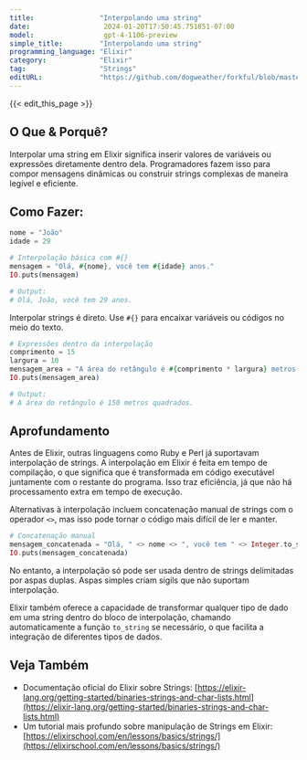 ```yaml
---
title:                "Interpolando uma string"
date:                  2024-01-20T17:50:45.751851-07:00
model:                 gpt-4-1106-preview
simple_title:         "Interpolando uma string"
programming_language: "Elixir"
category:             "Elixir"
tag:                  "Strings"
editURL:              "https://github.com/dogweather/forkful/blob/master/content/pt/elixir/interpolating-a-string.md"
---
```


{{< edit_this_page >}}

## O Que & Porquê?
Interpolar uma string em Elixir significa inserir valores de variáveis ou expressões diretamente dentro dela. Programadores fazem isso para compor mensagens dinâmicas ou construir strings complexas de maneira legível e eficiente.

## Como Fazer:

```elixir
nome = "João"
idade = 29

# Interpolação básica com #{}
mensagem = "Olá, #{nome}, você tem #{idade} anos."
IO.puts(mensagem)

# Output:
# Olá, João, você tem 29 anos.
```

Interpolar strings é direto. Use `#{}` para encaixar variáveis ou códigos no meio do texto.

```elixir
# Expressões dentro da interpolação
comprimento = 15
largura = 10
mensagem_area = "A área do retângulo é #{comprimento * largura} metros quadrados."
IO.puts(mensagem_area)

# Output:
# A área do retângulo é 150 metros quadrados.
```

## Aprofundamento

Antes de Elixir, outras linguagens como Ruby e Perl já suportavam interpolação de strings. A interpolação em Elixir é feita em tempo de compilação, o que significa que é transformada em código executável juntamente com o restante do programa. Isso traz eficiência, já que não há processamento extra em tempo de execução.

Alternativas à interpolação incluem concatenação manual de strings com o operador `<>`, mas isso pode tornar o código mais difícil de ler e manter.

```elixir
# Concatenação manual
mensagem_concatenada = "Olá, " <> nome <> ", você tem " <> Integer.to_string(idade) <> " anos."
IO.puts(mensagem_concatenada)
```

No entanto, a interpolação só pode ser usada dentro de strings delimitadas por aspas duplas. Aspas simples criam sigils que não suportam interpolação.

Elixir também oferece a capacidade de transformar qualquer tipo de dado em uma string dentro do bloco de interpolação, chamando automaticamente a função `to_string` se necessário, o que facilita a integração de diferentes tipos de dados.

## Veja Também

- Documentação oficial do Elixir sobre Strings: [https://elixir-lang.org/getting-started/binaries-strings-and-char-lists.html](https://elixir-lang.org/getting-started/binaries-strings-and-char-lists.html)
- Um tutorial mais profundo sobre manipulação de Strings em Elixir: [https://elixirschool.com/en/lessons/basics/strings/](https://elixirschool.com/en/lessons/basics/strings/)
